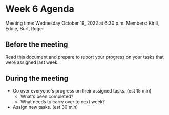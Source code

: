 # Week 6 Agenda

Meeting time: Wednesday October 19, 2022 at 6:30 p.m. Members: Kirill, Eddie, Burt, Roger

## Before the meeting
Read this document and prepare to report your progress on your tasks that were assigned last week.

## During the meeting
- Go over everyone's progress on their assigned tasks. (est 15 min)
  - What's been completed?
  - What needs to carry over to next week?
- Assign new tasks. (est 30 min)
